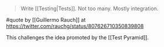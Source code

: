 > Write [[Testing|Tests]]. Not too many. Mostly integration.

#quote by [[Guillermo Rauch]] at https://twitter.com/rauchg/status/807626710350839808

This challenges the idea promoted by the [[Test Pyramid]].